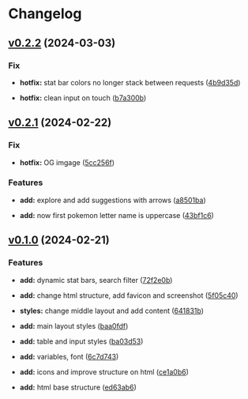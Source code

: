# Changelog

## [v0.2.2](https://github.com/FedeHide/pokemon-search/releases/tag/v0.2.2) (2024-03-03)

### Fix

* **hotfix:** stat bar colors no longer stack between requests ([4b9d35d](https://github.com/FedeHide/pokemon-search/commit/4b9d35dea262d1a21f3e0cf5d520daa0ed63091b))

* **hotfix:** clean input on touch ([b7a300b](https://github.com/FedeHide/pokemon-search/commit/b7a300bce9645294f39747ebefde760b86bf30ff))

## [v0.2.1](https://github.com/FedeHide/pokemon-search/releases/tag/v0.2.1) (2024-02-22)

### Fix

* **hotfix:** OG imgage ([5cc256f](https://github.com/FedeHide/pokemon-search/commit/5cc256f26028bfc4843958da4f0e98692717156d))

### Features

* **add:** explore and add suggestions with arrows ([a8501ba](https://github.com/FedeHide/pokemon-search/commit/a8501ba0e9b5b891d379f66ebbe5630cae2d9f17))

* **add:** now first pokemon letter name is uppercase ([43bf1c6](https://github.com/FedeHide/pokemon-search/commit/43bf1c63bd5d113a030d73a208b6fd0df0f8a051))

## [v0.1.0](https://github.com/FedeHide/pokemon-search/releases/tag/v0.1.0) (2024-02-21)

### Features

* **add:** dynamic stat bars, search filter ([72f2e0b](https://github.com/FedeHide/pokemon-search/commit/72f2e0b8bad27ec91826837e1968b4abb65960ff))

* **add:** change html structure, add favicon and screenshot ([5f05c40](https://github.com/FedeHide/pokemon-search/commit/5f05c4045be930608af519c37c812e2beee2fcec))

* **styles:** change middle layout and add content ([641831b](https://github.com/FedeHide/pokemon-search/commit/641831b670fb1f578560d79acd70d9292399270e))

* **add:** main layout styles ([baa0fdf](https://github.com/FedeHide/pokemon-search/commit/baa0fdfa617eed9ffacb8eeea00083bcf546dceb))

* **add:** table and input styles ([ba03d53](https://github.com/FedeHide/pokemon-search/commit/ba03d53aa67ea25dbbe53943ca7a0bda2e2a6737))

* **add:** variables, font ([6c7d743](https://github.com/FedeHide/pokemon-search/commit/6c7d743e3fc6d53231e3bb44a3acaee1bc58cbfe))

* **add:** icons and improve structure on html ([ce1a0b6](https://github.com/FedeHide/pokemon-search/commit/ce1a0b64cd13fc6801ebe33daa61a8853b206369))

* **add:** html base structure ([ed63ab6](https://github.com/FedeHide/pokemon-search/commit/ed63ab6ee3511b60520f3085d42ab2ed6b718ed9))